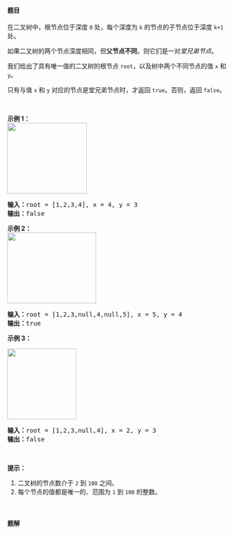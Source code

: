 #### 题目
<p>在二叉树中，根节点位于深度 <code>0</code> 处，每个深度为 <code>k</code> 的节点的子节点位于深度 <code>k+1</code> 处。</p>

<p>如果二叉树的两个节点深度相同，但<strong>父节点不同</strong>，则它们是一对<em>堂兄弟节点</em>。</p>

<p>我们给出了具有唯一值的二叉树的根节点 <code>root</code>，以及树中两个不同节点的值 <code>x</code> 和 <code>y</code>。</p>

<p>只有与值 <code>x</code> 和 <code>y</code> 对应的节点是堂兄弟节点时，才返回 <code>true</code>。否则，返回 <code>false</code>。</p>

<p>&nbsp;</p>

<p><strong>示例 1：<br>
<img alt="" src="https://assets.leetcode-cn.com/aliyun-lc-upload/uploads/2019/02/16/q1248-01.png" style="height: 160px; width: 180px;"></strong></p>

<pre><strong>输入：</strong>root = [1,2,3,4], x = 4, y = 3
<strong>输出：</strong>false
</pre>

<p><strong>示例 2：<br>
<img alt="" src="https://assets.leetcode-cn.com/aliyun-lc-upload/uploads/2019/02/16/q1248-02.png" style="height: 160px; width: 201px;"></strong></p>

<pre><strong>输入：</strong>root = [1,2,3,null,4,null,5], x = 5, y = 4
<strong>输出：</strong>true
</pre>

<p><strong>示例 3：</strong></p>

<p><strong><img alt="" src="https://assets.leetcode-cn.com/aliyun-lc-upload/uploads/2019/02/16/q1248-03.png" style="height: 160px; width: 156px;"></strong></p>

<pre><strong>输入：</strong>root = [1,2,3,null,4], x = 2, y = 3
<strong>输出：</strong>false</pre>

<p>&nbsp;</p>

<p><strong>提示：</strong></p>

<ol>
	<li>二叉树的节点数介于&nbsp;<code>2</code> 到&nbsp;<code>100</code>&nbsp;之间。</li>
	<li>每个节点的值都是唯一的、范围为&nbsp;<code>1</code> 到&nbsp;<code>100</code>&nbsp;的整数。</li>
</ol>

<p>&nbsp;</p>


 #### 题解